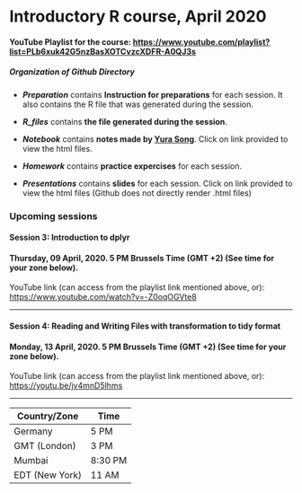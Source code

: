 # Introductory R course, April 2020

#### YouTube Playlist for the course: https://www.youtube.com/playlist?list=PLb6xuk42G5nzBasXOTCvzcXDFR-A0QJ3s

##### Organization of Github Directory

- ***Preparation*** contains **Instruction for preparations** for each session. It also contains the R file that was generated during the session.

- ***R_files*** contains **the file generated during the session**.

- ***Notebook*** contains **notes made by [Yura Song](https://github.com/yurasong)**. Click on link provided to view the html files.

- ***Homework*** contains **practice expercises** for each session.

- ***Presentations*** contains **slides** for each session. Click on link provided to view the html files (Github does not directly render .html files)

### Upcoming sessions

#### Session 3: Introduction to dplyr
#### Thursday, 09 April, 2020. 5 PM Brussels Time (GMT +2) (**See time for your zone below**).
YouTube link (can access from the playlist link mentioned above, or): https://www.youtube.com/watch?v=-Z0oqOGVte8
***
#### Session 4: Reading and Writing Files with transformation to tidy format
#### Monday, 13 April, 2020. 5 PM Brussels Time (GMT +2) (**See time for your zone below**). 
YouTube link (can access from the playlist link mentioned above, or): https://youtu.be/jv4mnD5lhms
***
Country/Zone | Time
--------|------
Germany | 5 PM
GMT (London) | 3 PM
Mumbai | 8:30 PM
EDT (New York) | 11 AM
